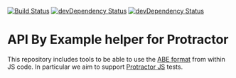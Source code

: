 [![Build Status](http://img.shields.io/travis/apibyexample/abe-protractor/master.svg)](https://travis-ci.org/apibyexample/abe-protractor)
[![devDependency Status](https://david-dm.org/apibyexample/abe-protractor/status.svg)](https://david-dm.org/apibyexample/abe-protractor#info=dependencies)
[![devDependency Status](https://david-dm.org/apibyexample/abe-protractor/dev-status.svg)](https://david-dm.org/apibyexample/abe-protractor#info=devDependencies)


API By Example helper for Protractor
====================================

This repository includes tools to be able to use the [ABE format](https://github.com/apibyexample/abe-spec)
from within JS code. In particular we aim to support [Protractor JS](https://github.com/angular/protractor) tests.
